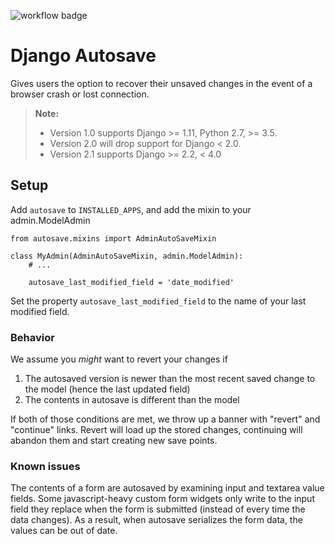  ![workflow badge](https://github.com/theatlantic/django-autosave/actions/workflows/test.yml/badge.svg)
 
 
# Django Autosave

Gives users the option to recover their unsaved changes in the event of a browser crash or lost connection.

> **Note:**
> 
> * Version 1.0 supports Django >= 1.11, Python 2.7, >= 3.5.
> * Version 2.0 will drop support for Django < 2.0.
> * Version 2.1 supports Django >= 2.2, < 4.0

## Setup

Add ``autosave`` to ``INSTALLED_APPS``, and add the mixin to your admin.ModelAdmin

    from autosave.mixins import AdminAutoSaveMixin

    class MyAdmin(AdminAutoSaveMixin, admin.ModelAdmin):
        # ...

        autosave_last_modified_field = 'date_modified'

Set the property ``autosave_last_modified_field`` to the name of your last modified field.

### Behavior

We assume you *might* want to revert your changes if

1. The autosaved version is newer than the most recent saved change to the model (hence the last updated field)
2. The contents in autosave is different than the model

If both of those conditions are met, we throw up a banner with "revert" and "continue" links. Revert will load up the stored
changes, continuing will abandon them and start creating new save points.

### Known issues

The contents of a form are autosaved by examining input and textarea value fields. Some javascript-heavy custom
form widgets only write to the input field they replace when the form is submitted (instead of every time the data changes). 
As a result, when autosave serializes the form data, the values can be out of date.
